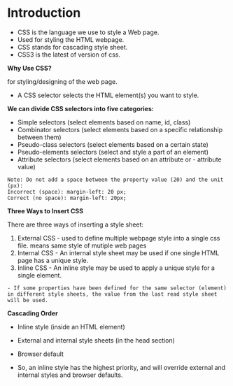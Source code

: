 # Introduction

- CSS is the language we use to style a Web page.
- Used for styling the HTML webpage.
- CSS stands for cascading style sheet.
- CSS3 is the latest of version of css.

**Why Use CSS?**

for styling/designing of the web page.

- A CSS selector selects the HTML element(s) you want to style.

**We can divide CSS selectors into five categories:**

- Simple selectors (select elements based on name, id, class)
- Combinator selectors (select elements based on a specific relationship between them)
- Pseudo-class selectors (select elements based on a certain state)
- Pseudo-elements selectors (select and style a part of an element)
- Attribute selectors (select elements based on an attribute or - attribute value)

````
Note: Do not add a space between the property value (20) and the unit (px):
Incorrect (space): margin-left: 20 px;
Correct (no space): margin-left: 20px; 
````

**Three Ways to Insert CSS**

There are three ways of inserting a style sheet:

1. External CSS - used to define multiple webpage style into a single css file. means same style of mutiple web pages
2. Internal CSS - An internal style sheet may be used if one single HTML page has a unique style.
3. Inline CSS - An inline style may be used to apply a unique style for a single element.


```- If some properties have been defined for the same selector (element) in different style sheets, the value from the last read style sheet will be used. ```


**Cascading Order**

- Inline style (inside an HTML element)
- External and internal style sheets (in the head section)
- Browser default

- So, an inline style has the highest priority, and will override external and internal styles and browser defaults.
